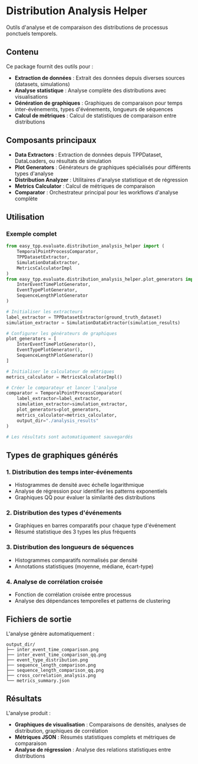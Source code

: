 # Distribution Analysis Helper

Outils d'analyse et de comparaison des distributions de processus ponctuels temporels.

## Contenu

Ce package fournit des outils pour :

- **Extraction de données** : Extrait des données depuis diverses sources (datasets, simulations)
- **Analyse statistique** : Analyse complète des distributions avec visualisations
- **Génération de graphiques** : Graphiques de comparaison pour temps inter-événements, types d'événements, longueurs de séquences
- **Calcul de métriques** : Calcul de statistiques de comparaison entre distributions

## Composants principaux

- **Data Extractors** : Extraction de données depuis TPPDataset, DataLoaders, ou résultats de simulation
- **Plot Generators** : Générateurs de graphiques spécialisés pour différents types d'analyse
- **Distribution Analyzer** : Utilitaires d'analyse statistique et de régression
- **Metrics Calculator** : Calcul de métriques de comparaison
- **Comparator** : Orchestrateur principal pour les workflows d'analyse complète

## Utilisation

### Exemple complet

```python
from easy_tpp.evaluate.distribution_analysis_helper import (
    TemporalPointProcessComparator,
    TPPDatasetExtractor,
    SimulationDataExtractor,
    MetricsCalculatorImpl
)
from easy_tpp.evaluate.distribution_analysis_helper.plot_generators import (
    InterEventTimePlotGenerator,
    EventTypePlotGenerator,
    SequenceLengthPlotGenerator
)

# Initialiser les extracteurs
label_extractor = TPPDatasetExtractor(ground_truth_dataset)
simulation_extractor = SimulationDataExtractor(simulation_results)

# Configurer les générateurs de graphiques
plot_generators = [
    InterEventTimePlotGenerator(),
    EventTypePlotGenerator(), 
    SequenceLengthPlotGenerator()
]

# Initialiser le calculateur de métriques
metrics_calculator = MetricsCalculatorImpl()

# Créer le comparateur et lancer l'analyse
comparator = TemporalPointProcessComparator(
    label_extractor=label_extractor,
    simulation_extractor=simulation_extractor,
    plot_generators=plot_generators,
    metrics_calculator=metrics_calculator,
    output_dir="./analysis_results"
)

# Les résultats sont automatiquement sauvegardés
```

## Types de graphiques générés

### 1. Distribution des temps inter-événements

- Histogrammes de densité avec échelle logarithmique
- Analyse de régression pour identifier les patterns exponentiels
- Graphiques QQ pour évaluer la similarité des distributions

### 2. Distribution des types d'événements

- Graphiques en barres comparatifs pour chaque type d'événement
- Résumé statistique des 3 types les plus fréquents

### 3. Distribution des longueurs de séquences

- Histogrammes comparatifs normalisés par densité
- Annotations statistiques (moyenne, médiane, écart-type)

### 4. Analyse de corrélation croisée

- Fonction de corrélation croisée entre processus
- Analyse des dépendances temporelles et patterns de clustering

## Fichiers de sortie

L'analyse génère automatiquement :

```
output_dir/
├── inter_event_time_comparison.png
├── inter_event_time_comparison_qq.png
├── event_type_distribution.png
├── sequence_length_comparison.png
├── sequence_length_comparison_qq.png
├── cross_correlation_analysis.png
└── metrics_summary.json
```

## Résultats

L'analyse produit :

- **Graphiques de visualisation** : Comparaisons de densités, analyses de distribution, graphiques de corrélation
- **Métriques JSON** : Résumés statistiques complets et métriques de comparaison
- **Analyse de régression** : Analyse des relations statistiques entre distributions
